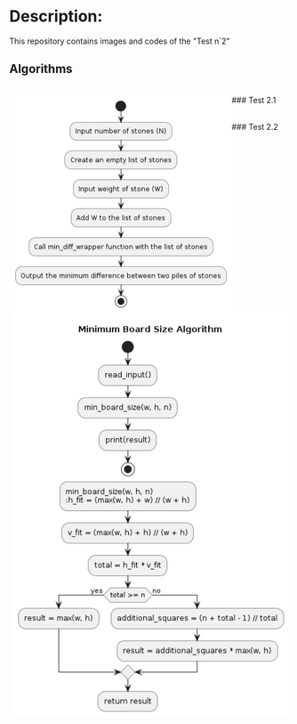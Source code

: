 # Description:
This repository contains images and codes of the "Test n`2" 
## Algorithms
<br>
### Test 2.1
<img align="left"  src="https://github.com/ANGlTHUB/11-314a/blob/main/test_2/test_2_1.png" hight="300" width="400">

</div>
<p alighn="right" > </p>
<br>
### Test 2.2
<img align="right" src="https://github.com/ANGlTHUB/11-314a/blob/main/test_2/test_2_2.png" width="500">

